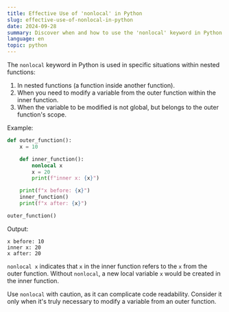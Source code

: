 ```yaml
---
title: Effective Use of 'nonlocal' in Python
slug: effective-use-of-nonlocal-in-python
date: 2024-09-28
summary: Discover when and how to use the 'nonlocal' keyword in Python
language: en
topic: python
---
```


The `nonlocal` keyword in Python is used in specific situations within nested functions:

1. In nested functions (a function inside another function).
2. When you need to modify a variable from the outer function within the inner function.
3. When the variable to be modified is not global, but belongs to the outer function's scope.

Example:

```python
def outer_function():
    x = 10

    def inner_function():
        nonlocal x
        x = 20
        print(f"inner x: {x}")

    print(f"x before: {x}")
    inner_function()
    print(f"x after: {x}")

outer_function()

```

Output:

```
x before: 10
inner x: 20
x after: 20

```

`nonlocal x` indicates that `x` in the inner function refers to the `x` from the outer function. Without `nonlocal`, a new local variable `x` would be created in the inner function.

Use `nonlocal` with caution, as it can complicate code readability. Consider it only when it's truly necessary to modify a variable from an outer function.

